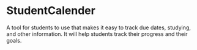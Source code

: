 # StudentCalender
A tool for students to use that makes it easy to track due dates, studying, and other information. It will help students track their progress and their goals.
